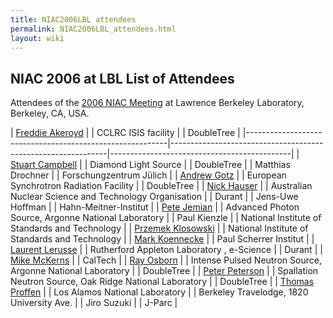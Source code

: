```yaml
---
title: NIAC2006LBL attendees
permalink: NIAC2006LBL_attendees.html
layout: wiki
---
```


NIAC 2006 at LBL List of Attendees
----------------------------------

Attendees of the [2006 NIAC Meeting](NIAC2006LBL.html "wikilink") at Lawrence
Berkeley Laboratory, Berkeley, CA, USA.

| [Freddie Akeroyd](User%3AFreddie_Akeroyd.html "wikilink")     | | CCLRC ISIS facility                                        | | DoubleTree                                |
|----------------------------------------------------------|--------------------------------------------------------------|---------------------------------------------|
| [Stuart Campbell](User%3AStuart_Campbell.html "wikilink")     | | Diamond Light Source                                       | | DoubleTree                                |
| Matthias Drochner                                        | | Forschungzentrum Jülich                                    |
| [Andrew Gotz](User%3AAndy_Gotz.html "wikilink")               | | European Synchrotron Radiation Facility                    | | DoubleTree                                |
| [Nick Hauser](User%3ANick.html "wikilink")                    | | Australian Nuclear Science and Technology Organisation     | | Durant                                    |
| Jens-Uwe Hoffman                                         | | Hahn-Meitner-Institut                                      |
| [Pete Jemian](User%3APete_Jemian.html "wikilink")             | | Advanced Photon Source, Argonne National Laboratory        |
| Paul Kienzle                                             | | National Institute of Standards and Technology             |
| [Przemek Klosowski](User%3APrzemek_Klosowski.html "wikilink") | | National Institute of Standards and Technology             |
| [Mark Koennecke](User%3AMark_Koennecke.html "wikilink")       | | Paul Scherrer Institut                                     |
| [Laurent Lerusse](User%3AL.lerusse.html "wikilink")           | | Rutherford Appleton Laboratory , e-Science                 | | Durant                                    |
| [Mike McKerns](http://www.its.caltech.edu/~mmckerns)     | | CalTech                                                    |
| [Ray Osborn](User%3ARay_Osborn.html "wikilink")               | | Intense Pulsed Neutron Source, Argonne National Laboratory | | DoubleTree                                |
| [Peter Peterson](User%3APeter_Peterson.html "wikilink")       | | Spallation Neutron Source, Oak Ridge National Laboratory   | | DoubleTree                                |
| [Thomas Proffen](User%3AThomas_Proffen.html "wikilink")       | | Los Alamos National Laboratory                             | | Berkeley Travelodge, 1820 University Ave. |
| Jiro Suzuki                                              | | J-Parc                                                     |


